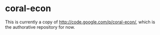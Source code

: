 coral-econ
==========

This is currently a copy of http://code.google.com/p/coral-econ/, which 
is the authorative repository for now.
